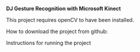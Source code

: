 **DJ Gesture Recognition with Microsoft Kinect**

This project requires openCV to have been installed.

How to download the project from github:


Instructions for running the project
